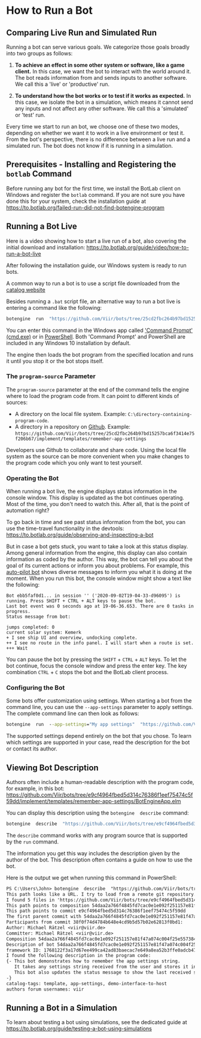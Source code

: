 # How to Run a Bot

## Comparing Live Run and Simulated Run

Running a bot can serve various goals. We categorize those goals broadly into two groups as follows:

1. **To achieve an effect in some other system or software, like a game client.** In this case, we want the bot to interact with the world around it. The bot reads information from and sends inputs to another software. We call this a 'live' or 'productive' run.

2. **To understand how the bot works or to test if it works as expected.** In this case, we isolate the bot in a simulation, which means it cannot send any inputs and not affect any other software. We call this a 'simulated' or 'test' run.

Every time we start to run an bot, we choose one of these two modes, depending on whether we want it to work in a live environment or test it.
From the bot's perspective, there is no difference between a live run and a simulated run. The bot does not know if it is running in a simulation.

## Prerequisites - Installing and Registering the `botlab` Command

Before running any bot for the first time, we install the BotLab client on Windows and register the `botlab` command. If you are not sure you have done this for your system, check the installation guide at https://to.botlab.org/failed-run-did-not-find-botengine-program

## Running a Bot Live

Here is a video showing how to start a live run of a bot, also covering the initial download and installation: https://to.botlab.org/guide/video/how-to-run-a-bot-live

After following the installation guide, our Windows system is ready to run bots.

A common way to run a bot is to use a script file downloaded from the [catalog website](https://catalog.botlab.org/)

Besides running a `.bat` script file, an alternative way to run a bot live is entering a command like the following:

```cmd
botengine  run  "https://github.com/Viir/bots/tree/25cd2fbc264b97bd15257bca6f3414e75f206b67/implement/templates/remember-app-settings"
```

You can enter this command in the Windows app called ['Command Prompt' (cmd.exe)](https://en.wikipedia.org/wiki/Cmd.exe) or in [PowerShell](https://en.wikipedia.org/wiki/PowerShell). Both 'Command Prompt' and PowerShell are included in any Windows 10 installation by default.

The engine then loads the bot program from the specified location and runs it until you stop it or the bot stops itself.

### The `program-source` Parameter

The `program-source` parameter at the end of the command tells the engine where to load the program code from. It can point to different kinds of sources:

+ A directory on the local file system. Example: `C:\directory-containing-program-code`.
+ A directory in a repository on [Github](https://github.com). Example: `https://github.com/Viir/bots/tree/25cd2fbc264b97bd15257bca6f3414e75f206b67/implement/templates/remember-app-settings`

Developers use Github to collaborate and share code. Using the local file system as the source can be more convenient when you make changes to the program code which you only want to test yourself.

### Operating the Bot

When running a bot live, the engine displays status information in the console window. This display is updated as the bot continues operating.
Most of the time, you don't need to watch this. After all, that is the point of automation right?

To go back in time and see past status information from the bot, you can use the time-travel functionality in the devtools: https://to.botlab.org/guide/observing-and-inspecting-a-bot

But in case a bot gets stuck, you want to take a look at this status display. Among general information from the engine, this display can also contain information as coded by the author. This way, the bot can tell you about the goal of its current actions or inform you about problems. For example, this [auto-pilot bot](https://github.com/Viir/bots/tree/e9cf4964fbed5d314c76386f1eef75474c5f59dd/implement/applications/eve-online/eve-online-warp-to-0-autopilot) shows diverse messages to inform you what it is doing at the moment. When you run this bot, the console window might show a text like the following:

```
Bot ebb5faf0d1... in session '' ('2020-09-02T19-04-33-d96095') is running. Press SHIFT + CTRL + ALT keys to pause the bot.
Last bot event was 0 seconds ago at 19-06-36.653. There are 0 tasks in progress.
Status message from bot:

jumps completed: 0
current solar system: Kemerk
+ I see ship UI and overview, undocking complete.
++ I see no route in the info panel. I will start when a route is set.
+++ Wait
```

You can pause the bot by pressing the `SHIFT` + `CTRL` + `ALT` keys. To let the bot continue, focus the console window and press the enter key. The key combination `CTRL` + `C` stops the bot and the BotLab client process.

### Configuring the Bot

Some bots offer customization using settings. When starting a bot from the command line, you can use the `--app-settings` parameter to apply settings. The complete command line can then look as follows:

```cmd
botengine  run  --app-settings="My app settings"  "https://github.com/Viir/bots/tree/e9cf4964fbed5d314c76386f1eef75474c5f59dd/implement/templates/remember-app-settings"
```

The supported settings depend entirely on the bot that you chose. To learn which settings are supported in your case, read the description for the bot or contact its author.

## Viewing Bot Description

Authors often include a human-readable description with the program code, for example, in this bot: https://github.com/Viir/bots/tree/e9cf4964fbed5d314c76386f1eef75474c5f59dd/implement/templates/remember-app-settings/BotEngineApp.elm

You can display this description using the `botengine  describe` command:

```cmd
botengine  describe  "https://github.com/Viir/bots/tree/e9cf4964fbed5d314c76386f1eef75474c5f59dd/implement/templates/remember-app-settings"
```

The `describe` command works with any program source that is supported by the `run` command.

The information you get this way includes the description given by the author of the bot. This description often contains a guide on how to use the bot.

Here is the output we get when running this command in PowerShell:

```txt
PS C:\Users\John> botengine  describe  "https://github.com/Viir/bots/tree/e9cf4964fbed5d314c76386f1eef75474c5f59dd/implement/templates/remember-app-settings"
This path looks like a URL. I try to load from a remote git repository.
I found 5 files in 'https://github.com/Viir/bots/tree/e9cf4964fbed5d314c76386f1eef75474c5f59dd/implement/templates/remember-app-settings'.
This path points to composition 54daa2a766f4845fd7cac0e1e092f251157e81f47a074c004f25e55738489701
This path points to commit e9cf4964fbed5d314c76386f1eef75474c5f59dd
The first parent commit with 54daa2a766f4845fd7cac0e1e092f251157e81f47a074c004f25e55738489701 is https://github.com/Viir/bots/tree/38f0f74d4784b648e4cd9b5d57b02e62813f0bd1/implement/templates/remember-app-settings
Participants from commit 38f0f74d4784b648e4cd9b5d57b02e62813f0bd1:
Author: Michael Rätzel <viir@viir.de>
Committer: Michael Rätzel <viir@viir.de>
Composition 54daa2a766f4845fd7cac0e1e092f251157e81f47a074c004f25e55738489701 has the structure of an bot program code.
Description of bot 54daa2a766f4845fd7cac0e1e092f251157e81f47a074c004f25e55738489701:
framework ID: 1768122f3a17d67ee499ca42ad83baecac7e649a8ea52b3ffe0adcb47a216f87
I found the following description in the program code:
{- This bot demonstrates how to remember the app settings string.
   It takes any settings string received from the user and stores it in the program state.
   This bot also updates the status message to show the last received settings string, so you can check that a method (e.g., via command line) of applying the settings works.
-}
catalog-tags: template, app-settings, demo-interface-to-host
authors forum usernames: viir
```

## Running a Bot in a Simulation

To learn about testing a bot using simulations, see the dedicated guide at https://to.botlab.org/guide/testing-a-bot-using-simulations
